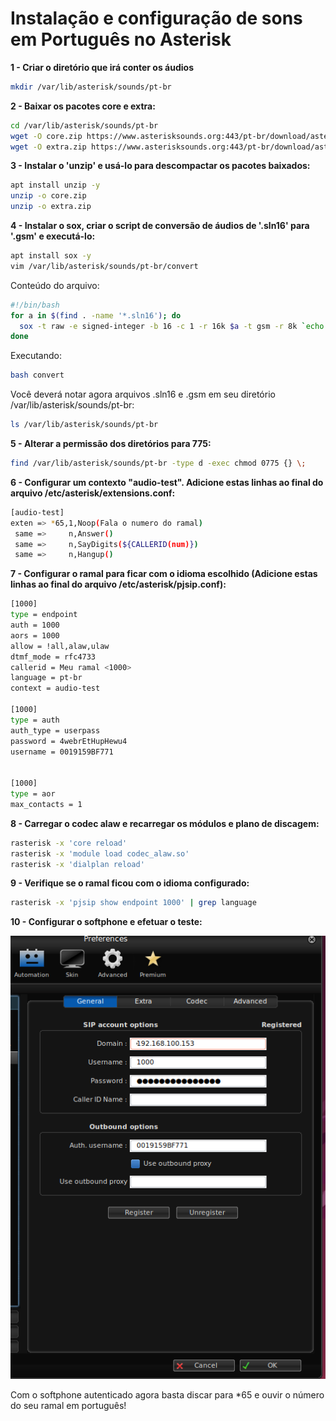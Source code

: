 # Instalação e configuração de sons em Português no Asterisk


**1 - Criar o diretório que irá conter os áudios**

```bash
mkdir /var/lib/asterisk/sounds/pt-br
```

**2 - Baixar os pacotes core e extra:**

```bash
cd /var/lib/asterisk/sounds/pt-br
wget -O core.zip https://www.asterisksounds.org:443/pt-br/download/asterisk-sounds-core-pt-BR-sln16.zip
wget -O extra.zip https://www.asterisksounds.org:443/pt-br/download/asterisk-sounds-extra-pt-BR-sln16.zip
```

**3 - Instalar o 'unzip' e usá-lo para descompactar os pacotes baixados:**

```bash
apt install unzip -y
unzip -o core.zip
unzip -o extra.zip
```

**4 - Instalar o sox, criar o script de conversão de áudios de '.sln16' para '.gsm' e executá-lo:**

```bash
apt install sox -y
vim /var/lib/asterisk/sounds/pt-br/convert 
```
Conteúdo do arquivo:

```bash
#!/bin/bash
for a in $(find . -name '*.sln16'); do
  sox -t raw -e signed-integer -b 16 -c 1 -r 16k $a -t gsm -r 8k `echo $a|sed "s/.sln16/.gsm/"`;\
done
```
Executando:

```bash
bash convert 
```

Você deverá notar agora arquivos .sln16 e .gsm em seu diretório /var/lib/asterisk/sounds/pt-br:

```bash
ls /var/lib/asterisk/sounds/pt-br
```

**5 - Alterar a permissão dos diretórios para 775:**

```bash
find /var/lib/asterisk/sounds/pt-br -type d -exec chmod 0775 {} \;
```


**6 - Configurar um contexto "audio-test". Adicione estas linhas ao final do arquivo /etc/asterisk/extensions.conf:**

 
```bash
[audio-test]
exten => *65,1,Noop(Fala o numero do ramal)
 same =>     n,Answer()
 same =>     n,SayDigits(${CALLERID(num)})
 same =>     n,Hangup()
```

**7 - Configurar o ramal para ficar com o idioma escolhido (Adicione estas linhas ao final do arquivo /etc/asterisk/pjsip.conf):**


```bash
[1000]
type = endpoint
auth = 1000
aors = 1000
allow = !all,alaw,ulaw
dtmf_mode = rfc4733
callerid = Meu ramal <1000>
language = pt-br
context = audio-test

[1000]
type = auth
auth_type = userpass
password = 4webrEtHupHewu4
username = 0019159BF771


[1000]
type = aor
max_contacts = 1
```

**8 - Carregar o codec alaw e recarregar os módulos e plano de discagem:**

```bash
rasterisk -x 'core reload'
rasterisk -x 'module load codec_alaw.so'
rasterisk -x 'dialplan reload'
```

**9 - Verifique se o ramal ficou com o idioma configurado:**

```bash
rasterisk -x 'pjsip show endpoint 1000' | grep language
```

**10 - Configurar o softphone e efetuar o teste:**

![zoiper-autenticado.png](zoiper-autenticado.png)

Com o softphone autenticado agora basta discar para *65 e ouvir o número do seu ramal em português!










